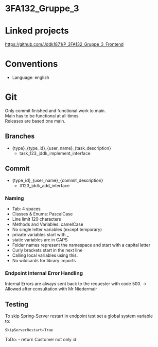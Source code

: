 # 3FA132_Gruppe_3

# Linked projects
https://github.com/Jddk1871/P_3FA132_Gruppe_3_Frontend

# Conventions

- Language: english

# Git

Only commit finished and functional work to main. <br/>
Main has to be functional at all times. <br/>
Releases are based one main.

## Branches

- {type}\_{type_id}\_{user_name}\_{task_description}
    - task_123_jddk_implement_interface

## Commit

- {type_id}\_{user_name}\_{commit_description}
    - #123_jddk_add_interface

### Naming

- Tab: 4 spaces
- Classes & Enums: PascalCase
- Line limit 120 characters
- Methods and Variables: camelCase
- No single letter variables (except temporary)
- private variables start with _
- static variables are in CAPS
- Folder names represent the namespace and start with a capital letter
- Curly brackets start in the next line
- Calling local variables using this.
- No wildcards for library imports


### Endpoint Internal Error Handling 
Internal Errors are always sent back to the requester with code 500.
-> Allowed after consultation with Mr Niedermair 

## Testing
To skip Spring-Server restart in endpoint test set a global system variable to:
````java
SkipServerRestart=True
````

ToDo: 
    - return Customer not only id 
